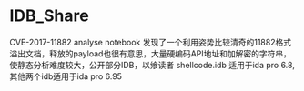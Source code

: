 # IDB_Share
CVE-2017-11882 analyse notebook
发现了一个利用姿势比较清奇的11882格式溢出文档，释放的payload也很有意思，大量硬编码API地址和加解密的字符串，使静态分析难度较大，公开部分IDB，以飨读者
shellcode.idb 适用于ida pro 6.8,其他两个idb适用于ida pro 6.95
